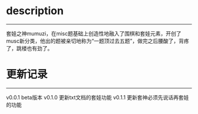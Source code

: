 description
======
------
套娃之神mumuzi，在misc题基础上创造性地融入了围棋和套娃元素，开创了musc新分类，他出的题被亲切地称为“一题顶过去五题”，做完之后腰酸了，背疼了，跳楼也有劲了。


更新记录
=======
-------
v0.0.1 beta版本
v0.1.0 更新txt文档的套娃功能
v0.1.1 更新套神必须先说话再套娃的功能
